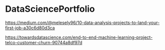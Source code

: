 # DataSciencePortfolio

https://medium.com/@melesely96/10-data-analysis-projects-to-land-your-first-job-a30c6d80d3ca

https://towardsdatascience.com/end-to-end-machine-learning-project-telco-customer-churn-90744a8df97d
